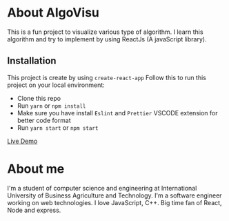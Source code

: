# About AlgoVisu

This is a fun project to visualize various type of algorithm. I learn this algorithm and try to implement by using ReactJs (A javaScript library).

## Installation

This project is create by using `create-react-app`
Follow this to run this project on your local environment:

- Clone this repo
- Run `yarn` or `npm install`
- Make sure you have install `Eslint` and `Prettier` VSCODE extension for better code format
- Run `yarn start` or `npm start`

[Live Demo](https://algovisu.netlify.app)

# About me

I'm a student of computer science and engineering at International University of Business Agriculture and Technology. I'm a software engineer working on web technologies. I love JavaScript, C++. Big time fan of React, Node and express.
